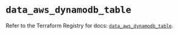 # `data_aws_dynamodb_table`

Refer to the Terraform Registry for docs: [`data_aws_dynamodb_table`](https://registry.terraform.io/providers/hashicorp/aws/6.7.0/docs/data-sources/dynamodb_table).
